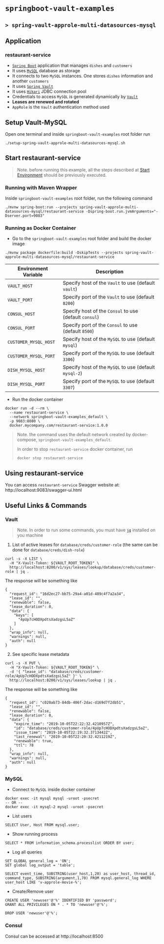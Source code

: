 # `springboot-vault-examples`
## `> spring-vault-approle-multi-datasources-mysql`

## Application

### restaurant-service

- [`Spring Boot`](https://docs.spring.io/spring-boot/docs/current/reference/htmlsingle/) application that manages `dishes` and `customers`
- It uses [`MySQL`](https://www.mysql.com/) database as storage
- It connects to two `MySQL` instances. One stores `dishes` information and another `customers`
- It uses [`Spring Vault`](https://docs.spring.io/spring-vault/docs/2.1.3.RELEASE/reference/html/#_document_structure)
- It uses [`Hikari`](https://github.com/brettwooldridge/HikariCP) JDBC connection pool
- Credentials to access `MySQL` is generated dynamically by [`Vault`](https://www.vaultproject.io)
- **Leases are renewed and rotated**
- `AppRole` is the `Vault` authentication method used

## Setup Vault-MySQL

Open one terminal and inside `springboot-vault-examples` root folder run
```
./setup-spring-vault-approle-multi-datasources-mysql.sh
```

## Start restaurant-service

> Note. before running this example, all the steps described at [Start Environment](https://github.com/ivangfr/springboot-vault-examples#start-environment) should be previously executed.

### Running with Maven Wrapper

Inside `springboot-vault-examples` root folder, run the following command
```
./mvnw spring-boot:run --projects spring-vault-approle-multi-datasources-mysql/restaurant-service -Dspring-boot.run.jvmArguments="-Dserver.port=9083"
```

### Running as Docker Container

- Go to the `springboot-vault-examples` root folder and build the docker image
```
./mvnw package dockerfile:build -DskipTests --projects spring-vault-approle-multi-datasources-mysql/restaurant-service
```
| Environment Variable  | Description                                              |
| --------------------- | ---------------------------------------------------------|
| `VAULT_HOST`          | Specify host of the `Vault` to use (default `vault`)     |
| `VAULT_PORT`          | Specify port of the `Vault` to use (default `8200`)      |
| `CONSUL_HOST`         | Specify host of the `Consul` to use (default `consul`)   |
| `CONSUL_PORT`         | Specify port of the `Consul` to use (default `8500`)     |
| `CUSTOMER_MYSQL_HOST` | Specify host of the `MySQL` to use (default `mysql`)     |
| `CUSTOMER_MYSQL_PORT` | Specify port of the `MySQL` to use (default `3306`)      |
| `DISH_MYSQL_HOST`     | Specify host of the `MySQL` to use (default `mysql-2`)   |
| `DISH_MYSQL_PORT`     | Specify port of the `MySQL` to use (default `3307`)      |

- Run the docker container
```
docker run -d --rm \
  --name restaurant-service \
  --network springboot-vault-examples_default \
  -p 9083:8080 \
  docker.mycompany.com/restaurant-service:1.0.0
```
> Note. the command uses the default network created by docker-compose, `springboot-vault-examples_default`.
>
> In order to stop `restaurant-service` docker container, run
> ```
> docker stop restaurant-service 
> ```

## Using restaurant-service

You can access `restaurant-service` Swagger website at: http://localhost:9083/swagger-ui.html

## Useful Links & Commands

### Vault

> Note. In order to run some commands, you must have [`jq`](https://stedolan.github.io/jq) installed on you machine

1. List of active leases for `database/creds/customer-role` (the same can be done for `database/creds/dish-role`)
```
curl -s -X LIST \
  -H "X-Vault-Token: ${VAULT_ROOT_TOKEN}" \
  http://localhost:8200/v1/sys/leases/lookup/database/creds/customer-role | jq .
```

The response will be something like
```
{
  "request_id": "16d2ec27-bb75-29a4-a01d-489c4f7a2a34",
  "lease_id": "",
  "renewable": false,
  "lease_duration": 0,
  "data": {
    "keys": [
      "4pUp7cHODXpdtsXadzgsL5aZ"
    ]
  },
  "wrap_info": null,
  "warnings": null,
  "auth": null
}
```

2. See specific lease metadata
```
curl -s -X PUT \
  -H "X-Vault-Token: ${VAULT_ROOT_TOKEN}" \
  -d '{ "lease_id": "database/creds/customer-role/4pUp7cHODXpdtsXadzgsL5aZ" }' \
  http://localhost:8200/v1/sys/leases/lookup | jq .
```

The response will be something like
```
{
  "request_id": "c020ab73-84db-406f-2dac-d169d7f2db51",
  "lease_id": "",
  "renewable": false,
  "lease_duration": 0,
  "data": {
    "expire_time": "2019-10-05T22:22:32.4210957Z",
    "id": "database/creds/customer-role/4pUp7cHODXpdtsXadzgsL5aZ",
    "issue_time": "2019-10-05T22:19:32.3713442Z",
    "last_renewal": "2019-10-05T22:20:32.4211219Z",
    "renewable": true,
    "ttl": 78
  },
  "wrap_info": null,
  "warnings": null,
  "auth": null
}
``` 

### MySQL

- Connect to `MySQL` inside docker container
```
docker exec -it mysql mysql -uroot -psecret
-- OR --
docker exec -it mysql-2 mysql -uroot -psecret
```

- List users
```
SELECT User, Host FROM mysql.user;
```

- Show running process
```
SELECT * FROM information_schema.processlist ORDER BY user;
```

- Log all queries
```
SET GLOBAL general_log = 'ON';
SET global log_output = 'table';

SELECT event_time, SUBSTRING(user_host,1,20) as user_host, thread_id, command_type, SUBSTRING(argument,1,70) FROM mysql.general_log WHERE user_host LIKE 'v-approle-movie-%';
```

- Create/Remove user
```
CREATE USER 'newuser'@'%' IDENTIFIED BY 'password';
GRANT ALL PRIVILEGES ON * . * TO 'newuser'@'%';

DROP USER 'newuser'@'%';
```

### Consul

Consul can be accessed at http://localhost:8500
